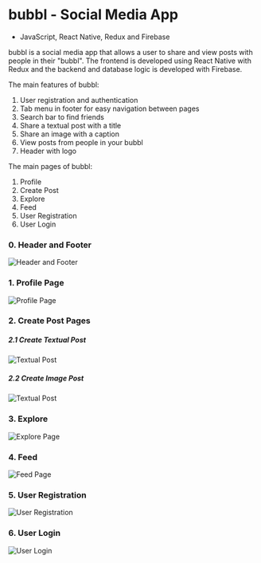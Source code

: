 # bubbl - Social Media App
- JavaScript, React Native, Redux and Firebase

bubbl is a social media app that allows a user to share and view posts with people in their "bubbl". The frontend is developed using React Native with Redux and the backend and database logic is developed with Firebase. 

The main features of bubbl:
  1. User registration and authentication
  2. Tab menu in footer for easy navigation between pages
  3. Search bar to find friends
  4. Share a textual post with a title
  5. Share an image with a caption
  6. View posts from people in your bubbl
  7. Header with logo

The main pages of bubbl:
  1. Profile
  2. Create Post
  3. Explore
  4. Feed
  5. User Registration
  6. User Login

### 0. Header and Footer
![Header and Footer](./gifs/header-footer.jpg)

### 1. Profile Page
![Profile Page](./gifs/profile.PNG)

### 2. Create Post Pages
##### 2.1 Create Textual Post
![Textual Post](./gifs/post-message.gif)

##### 2.2 Create Image Post
![Textual Post](./gifs/post-image.gif)

### 3. Explore
![Explore Page](./gifs/search-and-follow.gif)

### 4. Feed
![Feed Page](./gifs/feed.gif)

### 5. User Registration
![User Registration](./gifs/register.gif)

### 6. User Login
![User Login](./gifs/login.gif)



